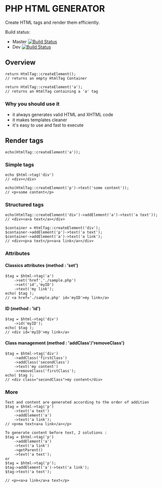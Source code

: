 # PHP HTML GENERATOR

Create HTML tags and render them efficiently.

Build status:
* Master [![Build Status](https://travis-ci.org/Airmanbzh/php-html-generator.svg?branch=master)](https://travis-ci.org/Airmanbzh/php-html-generator)
* Dev [![Build Status](https://travis-ci.org/Airmanbzh/php-html-generator.svg?branch=dev)](https://travis-ci.org/Airmanbzh/php-html-generator)

## Overview

    return HtmlTag::createElement();
    // returns an empty HtmlTag Container

    return HtmlTag::createElement('a');
    // returns an HtmlTag containing a 'a' tag

### Why you should use it

 - it always generates valid HTML and XHTML code
 - it makes templates cleaner
 - it's easy to use and fast to execute

## Render tags

    echo(HtmlTag::createElement('a'));

### Simple tags

    echo $html->tag('div')
    // <div></div>

    echo(HtmlTag::createElement('p')->text('some content'));
    // <p>some content</p>

### Structured tags

	echo(HtmlTag::createElement('div')->addElement('a')->text('a text'));
    // <div><a>a text</a></div>

	$container = HtmlTag::createElement('div');
	$container->addElement('p')->text('a text');
	$container->addElement('a')->text('a link');
    // <div><p>a text</p><a>a link</a></div>
	
### Attributes

#### Classics attributes (method : 'set')

    $tag = $html->tag('a')
		->set('href','./sample.php')
		->set('id','myID')
		->text('my link');
	echo( $tag );
    // <a href='./sample.php' id='myID'>my link</a>
	
#### ID (method : 'id')

    $tag = $html->tag('div')
		->id('myID');
	echo( $tag );
    // <div id='myID'>my link</a>

#### Class management (method : 'addClass'/'removeClass')

    $tag = $html->tag('div')
		->addClass('firstClass')
		->addClass('secondClass')
		->text('my content')
		->removeClass('firstClass');
	echo( $tag );
    // <div class="secondClass">my content</div>
	
### More

	Text and content are generated according to the order of addition
	$tag = $html->tag('p')
		->text('a text')
		->addElement('a')
		->text('a link');
	// <p>ma text<a>a link</a></p>
	
	To generate content before text, 2 solutions :
	$tag = $html->tag('p')
		->addElement('a')
		->text('a link')
		->getParent()
		->text('a text');
	or
	$tag = $html->tag('p');
	$tag->addElement('a')->text('a link');
	$tag->text('a text');
	
	// <p><a>a link</a>a text</p>
